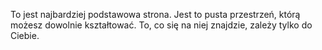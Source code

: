 ﻿To jest najbardziej podstawowa strona.  Jest to pusta przestrzeń, którą możesz dowolnie kształtować.  To, co się na niej znajdzie, zależy tylko do Ciebie.
